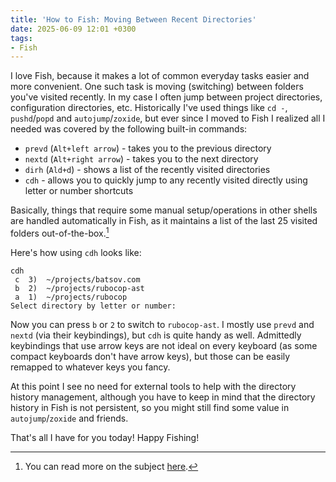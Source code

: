 ```yaml
---
title: 'How to Fish: Moving Between Recent Directories'
date: 2025-06-09 12:01 +0300
tags:
- Fish
---
```


I love Fish, because it makes a lot of common everyday tasks easier and more
convenient. One such task is moving (switching) between folders you've visited
recently. In my case I often jump between project directories, configuration
directories, etc. Historically I've used things like `cd -`, `pushd`/`popd` and
`autojump`/`zoxide`, but ever since I moved to Fish I realized all I needed
was covered by the following built-in commands:

- `prevd` (`Alt+left arrow`) - takes you to the previous directory
- `nextd` (`Alt+right arrow`) - takes you to the next directory
- `dirh` (`Ald+d`) - shows a list of the recently visited directories
- `cdh` - allows you to quickly jump to any recently visited directly using letter or number shortcuts

Basically, things that require some manual setup/operations in
other shells are handled automatically in Fish, as it maintains
a list of the last 25 visited folders out-of-the-box.[^1]

Here's how using `cdh` looks like:

```shell
cdh
 c  3)  ~/projects/batsov.com
 b  2)  ~/projects/rubocop-ast
 a  1)  ~/projects/rubocop
Select directory by letter or number:
```

Now you can press `b` or `2` to switch to `rubocop-ast`.  I mostly use `prevd`
and `nextd` (via their keybindings), but `cdh` is quite handy as well.
Admittedly keybindings that use arrow keys are not ideal on every keyboard (as
some compact keyboards don't have arrow keys), but those can be easily remapped
to whatever keys you fancy.

At this point I see no need for external tools to help with the
directory history management, although you have to keep in mind that the
directory history in Fish is not persistent, so you might still
find some value in `autojump`/`zoxide` and friends.

That's all I have for you today! Happy Fishing!

[^1]: You can read more on the subject [here](https://fishshell.com/docs/current/interactive.html#directory-history).
